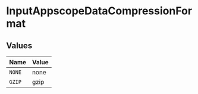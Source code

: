 # InputAppscopeDataCompressionFormat


## Values

| Name   | Value  |
| ------ | ------ |
| `NONE` | none   |
| `GZIP` | gzip   |